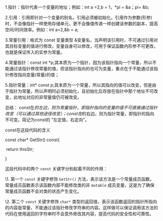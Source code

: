 1.指针：指针代表一个变量的地址；例如：int a =2,b = 1，*pi = &a；pi= &b;

2.引用：引用即针对一个变量的别名，引用必须被初始化，引用作为参数(形参)时，不会像指针一样使用存储单元，更不会像值传递一样创建该参数的副本，提高空间/时间效率。例如：int a=2,&b = a;

3.常量引用：格式为 const 变量类型 &变量名，当声明该引用时，不可通过引用对其目标变量的值进行修改，变量自身可以修改，可用于保证函数内形参不可更改，也就是保证传入的实参为常量。

4.常量指针：const int *p;其本质为一个指针，因为该指针指向一个常量，所以不能通过该指针修改常量的值，但该指针指向的也可为变量，重点在于不能通过该指针修改指向变量(常量)的值；

5.指针常量：int* const p;其本质为一个常量，所以其指向的值可以改变，但是由于指针为常量，所以声明时必须初始化，且初始化后存放在指针中那个地址不可改变，此地址对应的非常量值仍可被改变。

总结： const在*的左边，则为常量指针，即指针指向的变量的值不可直接通过指针改变（可以通过其他途径改变）；const在*的右边，则为指针常量，即指针的指向不可变。简记为const的 “左定值，右定向”。





const在这段代码的含义

const char* GetStr() const{

​		return thisStr;

}

这段代码中的两个 `const` 关键字分别起着不同的作用： 



\1. 第一个 `const` 关键字修饰 `GetStr()` 方法，表示该方法是一个常量成员函数。常量成员函数表示该函数内部不能修改类的非 `mutable` 成员变量，这是为了确保常量成员函数不会对类的状态产生变化。



\2. 第二个 `const` 关键字修饰 `char*` 类型的返回值，表示该函数返回的指针所指向的内容是常量，不能通过该指针修改字符串的内容。这样做可以保证调用该方法的代码在使用返回的字符串时不会意外修改其内容，提高代码的安全性和可靠性。